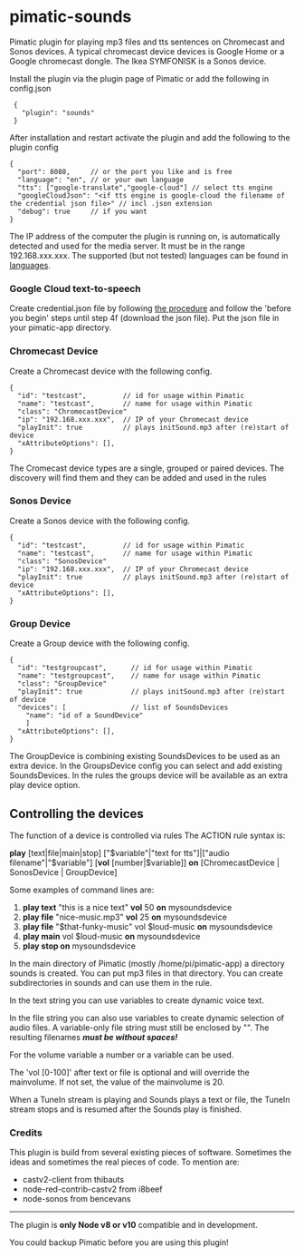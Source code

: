 # pimatic-sounds
Pimatic plugin for playing mp3 files and tts sentences on Chromecast and Sonos devices. A typical chromecast device devices is Google Home or a Google chromecast dongle. The Ikea SYMFONISK is a Sonos device.

Install the plugin via the plugin page of Pimatic or add the following in config.json
```
 {
   "plugin": "sounds"
 }
```
After installation and restart activate the plugin and add the following to the plugin config
```
{
  "port": 8088,     // or the port you like and is free
  "language": "en", // or your own language
  "tts": ["google-translate","google-cloud"] // select tts engine
  "googleCloudJson": "<if tts engine is google-cloud the filename of the credential json file>" // incl .json extension
  "debug": true     // if you want
}

```
The IP address of the computer the plugin is running on, is automatically detected and used for the media server. It must be in the range 192.168.xxx.xxx.
The supported (but not tested) languages can be found in  [languages](https://github.com/bertreb/pimatic-sounds/blob/master/languages).

### Google Cloud text-to-speech
Create credential.json file by following [the procedure](https://cloud.google.com/text-to-speech/docs/quickstart-client-libraries?hl=en) and follow the 'before you begin' steps until step 4f (download the json file). Put the json file in your pimatic-app directory.

### Chromecast Device
Create a Chromecast device with the following config.

```
{
  "id": "testcast",         // id for usage within Pimatic
  "name": "testcast",       // name for usage within Pimatic
  "class": "ChromecastDevice"
  "ip": "192.168.xxx.xxx",  // IP of your Chromecast device
  "playInit": true          // plays initSound.mp3 after (re)start of device
  "xAttributeOptions": [],
}
```
The Cromecast device types are a single, grouped or paired devices. The discovery will find them and they can be added and used in the rules


### Sonos Device
Create a Sonos device with the following config.

```
{
  "id": "testcast",         // id for usage within Pimatic
  "name": "testcast",       // name for usage within Pimatic
  "class": "SonosDevice"
  "ip": "192.168.xxx.xxx",  // IP of your Chromecast device
  "playInit": true          // plays initSound.mp3 after (re)start of device
  "xAttributeOptions": [],
}
```

### Group Device
Create a Group device with the following config.

```
{
  "id": "testgroupcast",      // id for usage within Pimatic
  "name": "testgroupcast",    // name for usage within Pimatic
  "class": "GroupDevice"
  "playInit": true            // plays initSound.mp3 after (re)start of device
  "devices": [                // list of SoundsDevices
    "name": "id of a SoundDevice"
    ]
  "xAttributeOptions": [],
}
```
The GroupDevice is combining existing SoundsDevices to be used as an extra device.
In the GroupsDevice config you can select and add existing SoundsDevices.
In the rules the groups device will be available as an extra play device option.

## Controlling the devices

The function of a device is controlled via rules
The ACTION rule syntax is:

**play**  [text|file|main|stop]  ["$variable"|"text for tts"]|["audio filename"|"$variable"]  [**vol** [number|$variable]]  **on**  [ChromecastDevice | SonosDevice | GroupDevice]

Some examples of command lines are:
1. **play text** "this is a nice text" **vol** 50 **on** mysoundsdevice
2. **play file** "nice-music.mp3" **vol** 25 **on** mysoundsdevice
3. **play file** "$that-funky-music" vol $loud-music **on** mysoundsdevice
4. **play main** vol $loud-music **on** mysoundsdevice
5. **play stop on** mysoundsdevice

In the main directory of Pimatic (mostly /home/pi/pimatic-app) a directory sounds is created. You can put mp3 files in that directory. You can create subdirectories in sounds and can use them in the rule.

In the text string you can use variables to create dynamic voice text.

In the file string you can also use variables to create dynamic selection of audio files. A variable-only file string must still be enclosed by "". The resulting filenames ***must be without spaces!***

For the volume variable a number or a variable can be used.

The 'vol [0-100]' after text or file is optional and will override the mainvolume. If not set, the value of the mainvolume is 20.

When a TuneIn stream is playing and Sounds plays a text or file, the TuneIn stream stops and is resumed after the Sounds play is finished.

### Credits
This plugin is build from several existing pieces of software. Sometimes the ideas and sometimes the real pieces of code. To mention are:
- castv2-client from thibauts
- node-red-contrib-castv2 from i8beef
- node-sonos from bencevans
---
The plugin is **only Node v8 or v10** compatible and in development.

You could backup Pimatic before you are using this plugin!
